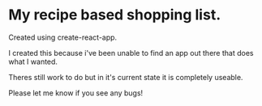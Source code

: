 # My recipe based shopping list. 

Created using create-react-app. 

I created this because i've been unable to find an app out there that does what I wanted.

Theres still work to do but in it's current state it is completely useable. 

Please let me know if you see any bugs!


